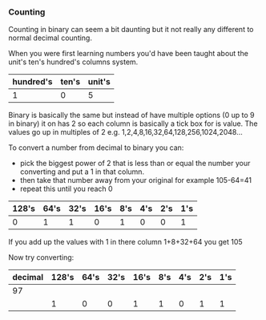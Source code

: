 ### Counting

Counting in binary can seem a bit daunting but it not really any different to normal decimal counting.

When you were first learning numbers you'd have been taught about the unit's ten's hundred's columns system.

| hundred's | ten's | unit's |
| --------- | ----- | ------ |
| 1         | 0     | 5      |

Binary is basically the same but instead of have multiple options (0 up to 9 in binary) it on has 2 so each column is basically a tick box for is value.
The values go up in multiples of 2 e.g. 1,2,4,8,16,32,64,128,256,1024,2048...

To convert a number from decimal to binary you can:

- pick the biggest power of 2 that is less than or equal the number your converting and put a 1 in that column.
- then take that number away from your original for example 105-64=41
- repeat this until you reach 0

| 128's | 64's | 32's | 16's | 8's | 4's | 2's | 1's |
| ----- | ---- | ---- | ---- | --- | --- | --- | --- |
| 0     | 1    | 1    | 0    | 1   | 0   | 0   | 1   |

If you add up the values with 1 in there column 1+8+32+64 you get 105

Now try converting:

| decimal | 128's | 64's | 32's | 16's | 8's | 4's | 2's | 1's |
| ------- | ----- | ---- | ---- | ---- | --- | --- | --- | --- |
| 97      |       |      |      |      |     |     |     |     |
|         | 1     | 0    | 0    | 1    | 1   | 0   | 1   | 1   |
